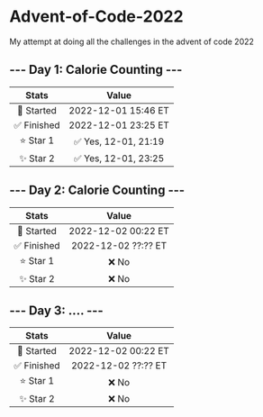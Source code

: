 # Advent-of-Code-2022
My attempt at doing all the challenges in the advent of code 2022
## --- Day 1: Calorie Counting ---
| Stats       | Value                 |
| :---------: | :-----------:         |
| 🎯 Started  | 2022-12-01 15:46 ET   |
| ✅ Finished | 2022-12-01 23:25 ET   |
| ⭐ Star 1   | ✅ Yes, 12-01, 21:19  | 
| ✨ Star 2   | ✅ Yes, 12-01, 23:25  |

## --- Day 2: Calorie Counting ---
| Stats       | Value                 |
| :---------: | :-----------:         |
| 🎯 Started  | 2022-12-02 00:22 ET   |
| ✅ Finished | 2022-12-02 ??:?? ET   |
| ⭐ Star 1   | ❌ No  | 
| ✨ Star 2   | ❌ No  |

## --- Day 3: .... ---
| Stats       | Value                 |
| :---------: | :-----------:         |
| 🎯 Started  | 2022-12-02 00:22 ET   |
| ✅ Finished | 2022-12-02 ??:?? ET   |
| ⭐ Star 1   | ❌ No  | 
| ✨ Star 2   | ❌ No  |
